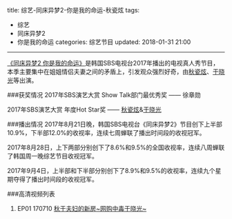 title: 综艺-同床异梦2-你是我的命运-秋瓷炫
tags:
  - 综艺
  - 同床异梦2
  - 你是我的命运
categories: 综艺节目
updated: 2018-01-31 21:00
---
[《同床异梦2 你是我的命运》]是韩国SBS电视台2017年播出的电视真人秀节目，本季主要集中在姐姐情侣夫妻之间的矛盾上，引发观众强烈好奇，由[秋瓷炫]、[于晓光]等出演。

###获奖情况
2017年SBS演艺大赏 Show Talk部门最优秀奖 —— 徐章勋

2017年SBS演艺大赏 年度Hot Star奖 —— [秋瓷炫]&[于晓光]

###播出情况
2017年8月21日晚，韩国SBS电视台《同床异梦2》节目创下上半部10.9%，下半部12.0%的收视率，连续七周蝉联了播出时间段的收视冠军。

2017年8月28日，上下两部分别创下了8.6%和9.5%的全国收视率，连续八周蝉联了韩国周一晚综艺节目收视冠军。

2017年9月4日，上半部和下半部分别创下了8.9%和9.5%的收视率，连续九个星期夺得了播出时间段的收视冠军。

###高清视频列表
1. EP01 170710 [秋于夫妇的新房~网购中毒于晓光~]



[《同床异梦2 你是我的命运》]: https://baike.baidu.com/item/%E5%90%8C%E5%BA%8A%E5%BC%82%E6%A2%A62%EF%BC%9A%E4%BD%A0%E6%98%AF%E6%88%91%E7%9A%84%E5%91%BD%E8%BF%90
[秋瓷炫]: https://baike.baidu.com/item/%E7%A7%8B%E7%93%B7%E7%82%AB
[于晓光]: https://baike.baidu.com/item/%E4%BA%8E%E6%99%93%E5%85%89/17959
[秋于夫妇的新房~网购中毒于晓光~]: http://v.youku.com/v_show/id_XMjg4MzM3NTU4MA==.html?spm=a2h0k.8191407.0.0&from=s1.8-1-1.2&f=50662504
